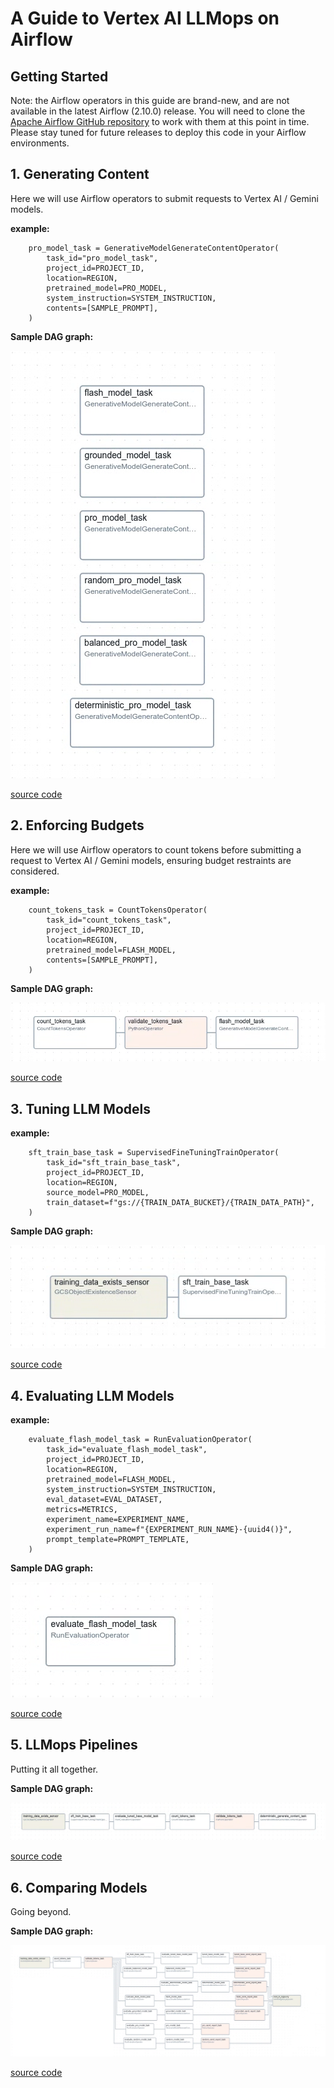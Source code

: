 # A Guide to Vertex AI LLMops on Airflow

## Getting Started

Note: the Airflow operators in this guide are brand-new, and are not available in the latest Airflow (2.10.0) release. You will need to clone the [Apache Airflow GitHub repository](https://github.com/apache/airflow/tree/main) to work with them at this point in time. Please stay tuned for future releases to deploy this code in your Airflow environments.

## 1. Generating Content

Here we will use Airflow operators to submit requests to Vertex AI / Gemini models.

**example:**
```
    pro_model_task = GenerativeModelGenerateContentOperator(
        task_id="pro_model_task",
        project_id=PROJECT_ID,
        location=REGION,
        pretrained_model=PRO_MODEL,
        system_instruction=SYSTEM_INSTRUCTION,
        contents=[SAMPLE_PROMPT],
    )
```
**Sample DAG graph:**

![generate_content_image](images/generate_content.png)

[source code](src/1_generate_content_dag.py)

## 2. Enforcing Budgets

Here we will use Airflow operators to count tokens before submitting a request to Vertex AI / Gemini models, ensuring budget restraints are considered.

**example:**
```
    count_tokens_task = CountTokensOperator(
        task_id="count_tokens_task",
        project_id=PROJECT_ID,
        location=REGION,
        pretrained_model=FLASH_MODEL,
        contents=[SAMPLE_PROMPT],
    )
```
**Sample DAG graph:**

![count_token_image](images/count_tokens.png)

[source code](src/2_count_tokens_dag.py)


## 3. Tuning LLM Models

**example:**
```
    sft_train_base_task = SupervisedFineTuningTrainOperator(
        task_id="sft_train_base_task",
        project_id=PROJECT_ID,
        location=REGION,
        source_model=PRO_MODEL,
        train_dataset=f"gs://{TRAIN_DATA_BUCKET}/{TRAIN_DATA_PATH}",
    )
```

**Sample DAG graph:**

![count_token_image](images/supervised_fine_tuning.png)

[source code](src/3_supervised_fine_tuning_dag.py)

## 4. Evaluating LLM Models

**example:**
```
    evaluate_flash_model_task = RunEvaluationOperator(
        task_id="evaluate_flash_model_task",
        project_id=PROJECT_ID,
        location=REGION,
        pretrained_model=FLASH_MODEL,
        system_instruction=SYSTEM_INSTRUCTION,
        eval_dataset=EVAL_DATASET,
        metrics=METRICS,
        experiment_name=EXPERIMENT_NAME,
        experiment_run_name=f"{EXPERIMENT_RUN_NAME}-{uuid4()}",
        prompt_template=PROMPT_TEMPLATE,
    )
```

**Sample DAG graph:**

![evaluation_image](images/evaluation.png)

[source code](src/4_run_evaluations_dag.py)

## 5. LLMops Pipelines

Putting it all together.

**Sample DAG graph:**

![evaluation_image](images/llmops_pipeline.png)

[source code](src/5_llmops_pipeline_dag.py)

## 6. Comparing Models

Going beyond.

**Sample DAG graph:**

![evaluation_image](images/model_comparison.png)

[source code](src/6_model_comparison_dag.py)
